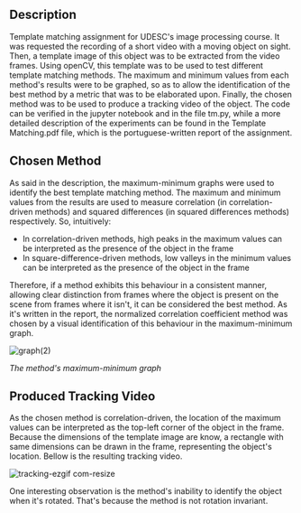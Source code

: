 ## Description
Template matching assignment for UDESC's image processing course. It was requested the recording of a short video with a moving object on sight. Then, a template image of this object was to be extracted from the video frames. Using openCV, this template was to be used to test different template matching methods. The maximum and minimum values from each method's results were to be graphed, so as to allow the identification of the best method by a metric that was to be elaborated upon. Finally, the chosen method was to be used to produce a tracking video of the object. The code can be verified in the jupyter notebook and in the file tm.py, while a more detailed description of the experiments can be found in the Template Matching.pdf file, which is the portuguese-written report of the assignment.

## Chosen Method
As said in the description, the maximum-minimum graphs were used to identify the best template matching method. The maximum and minimum values from the results are used to measure correlation (in correlation-driven methods) and squared differences (in squared differences methods) respectively. So, intuitively:

* In correlation-driven methods, high peaks in the maximum values can be interpreted as the presence of the object in the frame
* In square-difference-driven methods, low valleys in the minimum values can be interpreted as the presence of the object in the frame
  
Therefore, if a method exhibits this behaviour in a consistent manner, allowing clear distinction from frames where the object is present on the scene from frames where it isn't, it can be considered the best method.
As it's written in the report, the normalized correlation coefficient method was chosen by a visual identification of this behaviour in the maximum-minimum graph.

![graph(2)](https://github.com/Amyr14/template_matching/assets/69065770/10dcc0e6-9a32-4813-a0fb-6755815bd7b9)

*The method's maximum-minimum graph*

## Produced Tracking Video
As the chosen method is correlation-driven, the location of the maximum values can be interpreted as the top-left corner of the object in the frame. Because the dimensions of the template image are know, a rectangle with same dimensions can be drawn in the frame, representing the object's location. Bellow is the resulting tracking video.

![tracking-ezgif com-resize](https://github.com/Amyr14/template_matching/assets/69065770/334800d3-d3c6-42d7-a5ca-36d051cb2664)

One interesting observation is the method's inability to identify the object when it's rotated. That's because the method is not rotation invariant.
